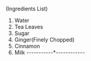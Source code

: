 (Ingredients List)
1) Water
2) Tea Leaves
3) Sugar
4) Ginger(Finely Chopped)
5) Cinnamon
6) Milk
-----------*------------
